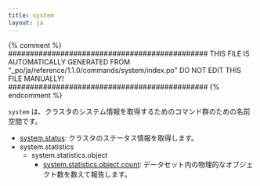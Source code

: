 ```yaml
---
title: system
layout: ja
---
```


{% comment %}
##############################################
  THIS FILE IS AUTOMATICALLY GENERATED FROM
  "_po/ja/reference/1.1.0/commands/system/index.po"
  DO NOT EDIT THIS FILE MANUALLY!
##############################################
{% endcomment %}


`system` は、クラスタのシステム情報を取得するためのコマンド群のための名前空間です。

 * [system.status](status/): クラスタのステータス情報を取得します。
 * system.statistics
   * system.statistics.object
     * [system.statistics.object.count](statistics/object/count): データセット内の物理的なオブジェクト数を数えて報告します。

